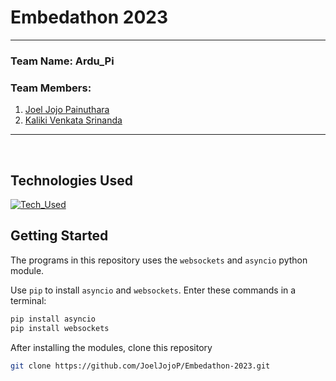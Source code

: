 # Embedathon 2023

<hr>

### Team Name: Ardu_Pi
### Team Members:

1. [Joel Jojo Painuthara](https://github.com/JoelJojoP)
2. [Kaliki Venkata Srinanda](https://github.com/srinandakv)

<hr>

<br>

## Technologies Used

[![Tech_Used](https://skills.thijs.gg/icons?i=py&theme=dark)](https://skills.thijs.gg)

## Getting Started

The programs in this repository uses the ```websockets``` and ```asyncio``` python module. 

Use ```pip``` to install ```asyncio``` and ```websockets```. Enter these commands in a terminal:

```bash
pip install asyncio
pip install websockets
```

After installing the modules, clone this repository

```bash
git clone https://github.com/JoelJojoP/Embedathon-2023.git
```